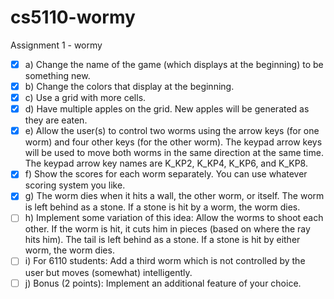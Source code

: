 # cs5110-wormy
Assignment 1 - wormy

- [x] a) Change the name of the game  (which displays at the beginning) to be something new.
- [x] b) Change the colors that display at the beginning.
- [x] c) Use a grid with more cells.
- [x] d) Have multiple apples on the grid.  New apples will be generated as they are eaten.  
- [x] e) Allow the user(s) to control two worms using the arrow keys (for one worm) and four other keys (for the 
other worm). The keypad arrow keys will be used to move both worms in the same direction at the 
same time.  The keypad arrow key names are K_KP2, K_KP4,  K_KP6, and K_KP8.
- [x] f) Show the scores for each worm separately.   You can use whatever scoring system you like.   
- [x] g) The worm dies when it hits a wall, the other worm, or itself.  The worm is left behind as a stone.  If a 
stone is hit by a worm, the worm dies.
- [ ] h) Implement some variation of this idea: Allow the worms to shoot each other.  If the worm is hit, it cuts 
him in pieces (based on where the ray hits him).  The tail is left behind as a stone.  If a stone is hit by 
either worm, the worm dies.
- [ ] i) For 6110 students: Add a third worm which is not controlled by the user but moves (somewhat) 
intelligently. 
- [ ] j) Bonus (2 points): Implement an additional feature of your choice.
